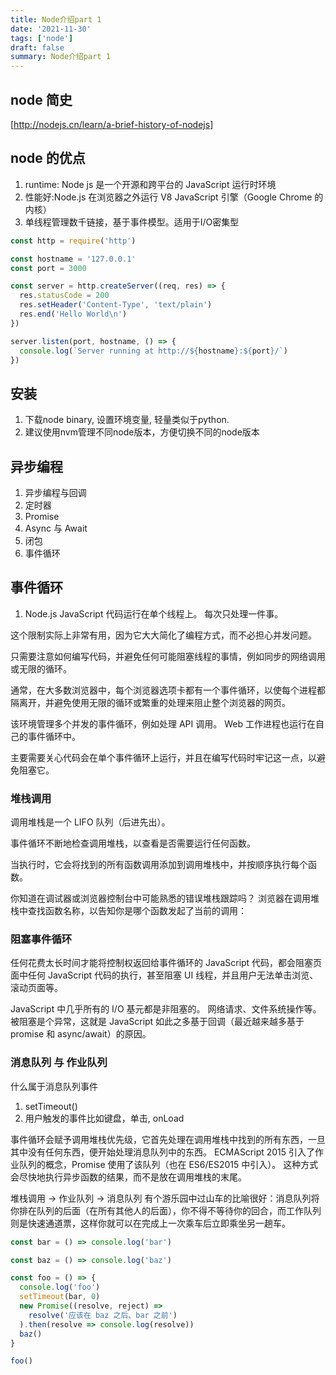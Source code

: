 ```yaml
---
title: Node介绍part 1
date: '2021-11-30'
tags: ['node']
draft: false
summary: Node介绍part 1
---
```

## node 简史
[http://nodejs.cn/learn/a-brief-history-of-nodejs]

## node 的优点

1. runtime: Node js 是一个开源和跨平台的 JavaScript 运行时环境
2. 性能好:Node.js 在浏览器之外运行 V8 JavaScript 引擎（Google Chrome 的内核）
3. 单线程管理数千链接，基于事件模型。适用于I/O密集型

```js
const http = require('http')

const hostname = '127.0.0.1'
const port = 3000

const server = http.createServer((req, res) => {
  res.statusCode = 200
  res.setHeader('Content-Type', 'text/plain')
  res.end('Hello World\n')
})

server.listen(port, hostname, () => {
  console.log(`Server running at http://${hostname}:${port}/`)
})
```

## 安装
1. 下载node binary, 设置环境变量, 轻量类似于python.
2. 建议使用nvm管理不同node版本，方便切换不同的node版本

## 异步编程

1. 异步编程与回调
2. 定时器
3. Promise
4. Async 与 Await
5. 闭包
6. 事件循环


## 事件循环

1. Node.js JavaScript 代码运行在单个线程上。 每次只处理一件事。

这个限制实际上非常有用，因为它大大简化了编程方式，而不必担心并发问题。

只需要注意如何编写代码，并避免任何可能阻塞线程的事情，例如同步的网络调用或无限的循环。

通常，在大多数浏览器中，每个浏览器选项卡都有一个事件循环，以使每个进程都隔离开，并避免使用无限的循环或繁重的处理来阻止整个浏览器的网页。

该环境管理多个并发的事件循环，例如处理 API 调用。 Web 工作进程也运行在自己的事件循环中。

主要需要关心代码会在单个事件循环上运行，并且在编写代码时牢记这一点，以避免阻塞它。

### 堆栈调用

调用堆栈是一个 LIFO 队列（后进先出）。

事件循环不断地检查调用堆栈，以查看是否需要运行任何函数。

当执行时，它会将找到的所有函数调用添加到调用堆栈中，并按顺序执行每个函数。

你知道在调试器或浏览器控制台中可能熟悉的错误堆栈跟踪吗？ 浏览器在调用堆栈中查找函数名称，以告知你是哪个函数发起了当前的调用：


###  阻塞事件循环

任何花费太长时间才能将控制权返回给事件循环的 JavaScript 代码，都会阻塞页面中任何 JavaScript 代码的执行，甚至阻塞 UI 线程，并且用户无法单击浏览、滚动页面等。

JavaScript 中几乎所有的 I/O 基元都是非阻塞的。 网络请求、文件系统操作等。 被阻塞是个异常，这就是 JavaScript 如此之多基于回调（最近越来越多基于 promise 和 async/await）的原因。


### 消息队列 与 作业队列

什么属于消息队列事件
1. setTimeout()
2. 用户触发的事件比如键盘，单击, onLoad


事件循环会赋予调用堆栈优先级，它首先处理在调用堆栈中找到的所有东西，一旦其中没有任何东西，便开始处理消息队列中的东西。
ECMAScript 2015 引入了作业队列的概念，Promise 使用了该队列（也在 ES6/ES2015 中引入）。 这种方式会尽快地执行异步函数的结果，而不是放在调用堆栈的末尾。

堆栈调用 -> 作业队列 ->  消息队列
有个游乐园中过山车的比喻很好：消息队列将你排在队列的后面（在所有其他人的后面），你不得不等待你的回合，而工作队列则是快速通道票，这样你就可以在完成上一次乘车后立即乘坐另一趟车。
```js
const bar = () => console.log('bar')

const baz = () => console.log('baz')

const foo = () => {
  console.log('foo')
  setTimeout(bar, 0)
  new Promise((resolve, reject) =>
    resolve('应该在 baz 之后、bar 之前')
  ).then(resolve => console.log(resolve))
  baz()
}

foo()
```